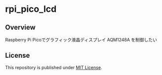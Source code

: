 # rpi_pico_lcd

## Overview

Raspberry Pi Picoでグラフィック液晶ディスプレイ AQM1248A を制御したい

## License

This repository is published under [MIT License](LICENSE).
